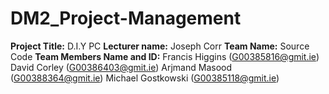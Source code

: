 # DM2_Project-Management

**Project Title:** D.I.Y PC
**Lecturer name:** Joseph Corr
**Team Name:** Source Code
**Team Members Name and ID:**
Francis Higgins (G00385816@gmit.ie)
David Corley (G00386403@gmit.ie)
Arjmand Masood (G00388364@gmit.ie)
Michael Gostkowski (G00385118@gmit.ie)


